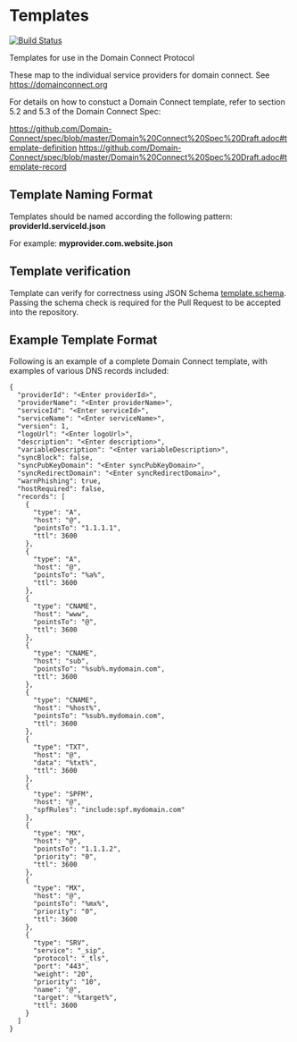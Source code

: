 # Templates
[![Build Status](https://travis-ci.com/Domain-Connect/Templates.svg?branch=master)](https://travis-ci.com/Domain-Connect/Templates)

Templates for use in the Domain Connect Protocol

These map to the individual service providers for domain connect. See https://domainconnect.org

For details on how to constuct a Domain Connect template, refer to section 5.2 and 5.3 of the Domain Connect Spec:

https://github.com/Domain-Connect/spec/blob/master/Domain%20Connect%20Spec%20Draft.adoc#template-definition
https://github.com/Domain-Connect/spec/blob/master/Domain%20Connect%20Spec%20Draft.adoc#template-record

## Template Naming Format

Templates should be named according the following pattern: **providerId.serviceId.json**

For example: **myprovider.com.website.json**

## Template verification

Template can verify for correctness using JSON Schema [template.schema](template.schema).
Passing the schema check is required for the Pull Request to be accepted into the repository.

## Example Template Format

Following is an example of a complete Domain Connect template, with examples of various DNS records included:

```
{
  "providerId": "<Enter providerId>",
  "providerName": "<Enter providerName>",
  "serviceId": "<Enter serviceId>",
  "serviceName": "<Enter serviceName>",
  "version": 1,
  "logoUrl": "<Enter logoUrl>",
  "description": "<Enter description>",
  "variableDescription": "<Enter variableDescription>",
  "syncBlock": false,
  "syncPubKeyDomain": "<Enter syncPubKeyDomain>",
  "syncRedirectDomain": "<Enter syncRedirectDomain>",
  "warnPhishing": true,
  "hostRequired": false,
  "records": [
    {
      "type": "A",
      "host": "@",
      "pointsTo": "1.1.1.1",
      "ttl": 3600
    },
    {
      "type": "A",
      "host": "@",
      "pointsTo": "%a%",
      "ttl": 3600
    },
    {
      "type": "CNAME",
      "host": "www",
      "pointsTo": "@",
      "ttl": 3600
    },
    {
      "type": "CNAME",
      "host": "sub",
      "pointsTo": "%sub%.mydomain.com",
      "ttl": 3600
    },
    {
      "type": "CNAME",
      "host": "%host%",
      "pointsTo": "%sub%.mydomain.com",
      "ttl": 3600
    },
    {
      "type": "TXT",
      "host": "@",
      "data": "%txt%",
      "ttl": 3600
    },
    {
      "type": "SPFM",
      "host": "@",
      "spfRules": "include:spf.mydomain.com"
    },
    {
      "type": "MX",
      "host": "@",
      "pointsTo": "1.1.1.2",
      "priority": "0",
      "ttl": 3600
    },
    {
      "type": "MX",
      "host": "@",
      "pointsTo": "%mx%",
      "priority": "0",
      "ttl": 3600
    },
    {
      "type": "SRV",
      "service": "_sip",
      "protocol": "_tls",
      "port": "443",
      "weight": "20",
      "priority": "10",
      "name": "@",
      "target": "%target%",
      "ttl": 3600
    }
  ]
}
```
